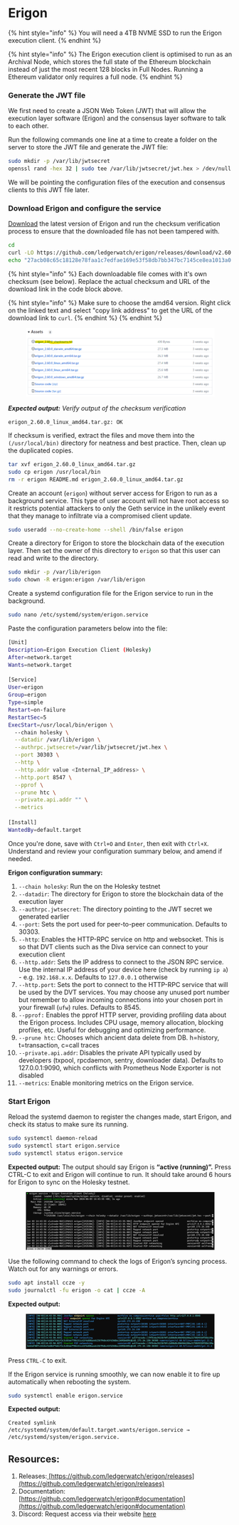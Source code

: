 # Erigon

{% hint style="info" %}
You will need a 4TB NVME SSD to run the Erigon execution client.&#x20;
{% endhint %}

{% hint style="info" %}
The Erigon execution client is optimised to run as an Archival Node, which stores the full state of the Ethereum blockchain instead of just the most recent 128 blocks in Full Nodes. Running a Ethereum validator only requires a full node.&#x20;
{% endhint %}

### Generate the JWT file

We first need to create a JSON Web Token (JWT) that will allow the execution layer software (Erigon) and the consensus layer software to talk to each other.

Run the following commands one line at a time to create a folder on the server to store the JWT file and generate the JWT file:

```bash
sudo mkdir -p /var/lib/jwtsecret
openssl rand -hex 32 | sudo tee /var/lib/jwtsecret/jwt.hex > /dev/null
```

We will be pointing the configuration files of the execution and consensus clients to this JWT file later.

### Download Erigon and configure the service

[Download](https://geth.ethereum.org/downloads) the latest version of Erigon and run the checksum verification process to ensure that the downloaded file has not been tampered with.

```bash
cd
curl -LO https://github.com/ledgerwatch/erigon/releases/download/v2.60.0/erigon_2.60.0_linux_amd64.tar.gz
echo "27acb08c65c18128e78faa1c7edfae169e53f58db7bb347bc7145ce8ea1013a0 erigon_2.60.0_linux_amd64.tar.gz" | sha256sum --check
```

{% hint style="info" %}
Each downloadable file comes with it's own checksum (see below). Replace the actual checksum and URL of the download link in the code block above.

{% hint style="info" %}
Make sure to choose the amd64 version. Right click on the linked text and select "copy link address" to get the URL of the download link to `curl`.
{% endhint %}
{% endhint %}

<figure><img src="../../.gitbook/assets/image (161).png" alt=""><figcaption></figcaption></figure>

_**Expected output:** Verify output of the checksum verification_

```
erigon_2.60.0_linux_amd64.tar.gz: OK
```

If checksum is verified, extract the files and move them into the `(/usr/local/bin)` directory for neatness and best practice. Then, clean up the duplicated copies.

```bash
tar xvf erigon_2.60.0_linux_amd64.tar.gz
sudo cp erigon /usr/local/bin
rm -r erigon README.md erigon_2.60.0_linux_amd64.tar.gz
```

Create an account (`erigon`) without server access for Erigon to run as a background service. This type of user account will not have root access so it restricts potential attackers to only the Geth service in the unlikely event that they manage to infiltrate via a compromised client update.

```bash
sudo useradd --no-create-home --shell /bin/false erigon
```

Create a directory for Erigon to store the blockchain data of the execution layer. Then set the owner of this directory to `erigon` so that this user can read and write to the directory.

```bash
sudo mkdir -p /var/lib/erigon
sudo chown -R erigon:erigon /var/lib/erigon
```

Create a systemd configuration file for the Erigon service to run in the background.

```bash
sudo nano /etc/systemd/system/erigon.service
```

Paste the configuration parameters below into the file:

```bash
[Unit]
Description=Erigon Execution Client (Holesky)
After=network.target
Wants=network.target

[Service]
User=erigon
Group=erigon
Type=simple
Restart=on-failure
RestartSec=5
ExecStart=/usr/local/bin/erigon \
  --chain holesky \
  --datadir /var/lib/erigon \
  --authrpc.jwtsecret=/var/lib/jwtsecret/jwt.hex \
  --port 30303 \
  --http \
  --http.addr value <Internal_IP_address> \
  --http.port 8547 \
  --pprof \
  --prune htc \
  --private.api.addr "" \
  --metrics
  
[Install]
WantedBy=default.target
```

Once you're done, save with `Ctrl+O` and `Enter`, then exit with `Ctrl+X`. Understand and review your configuration summary below, and amend if needed.

**Erigon configuration summary:**

1. `--chain holesky`: Run the on the Holesky testnet
2. `--datadir`: The directory for Erigon to store the blockchain data of the execution layer
3. `--authrpc.jwtsecret`: The directory pointing to the JWT secret we generated earlier
4. `--port`: Sets the port used for peer-to-peer communication. Defaults to 30303.
5. `--http`: Enables the HTTP-RPC service on http and websocket. This is so that DVT clients such as the Diva service can connect to your execution client &#x20;
6. `--http.addr`: Sets the IP address to connect to the JSON RPC service. Use the internal IP address of your device here (check by running `ip a`) - e.g. `192.168.x.x`. Defaults to `127.0.0.1` otherwise
7. `--http.port`: Sets the port to connect to the HTTP-RPC service that will be used by the DVT services. You may choose any unused port number but remember to allow incoming connections into your chosen port in your firewall (`ufw`) rules. Defaults to 8545.
8. `--pprof:` Enables the pprof HTTP server, providing profiling data about the Erigon process. Includes CPU usage, memory allocation, blocking profiles, etc. Useful for debugging and optimizing performance.
9. `--prune htc`: Chooses which ancient data delete from DB. h=history, t=transaction, c=call traces
10. `--private.api.addr`: Disables the private API typically used by developers (txpool, rpcdaemon, sentry, downloader data). Defaults to 127.0.0.1:9090, which conflicts with Prometheus Node Exporter is not disabled&#x20;
11. `--metrics`: Enable monitoring metrics on the Erigon service.

### Start Erigon

Reload the systemd daemon to register the changes made, start Erigon, and check its status to make sure its running.

```bash
sudo systemctl daemon-reload
sudo systemctl start erigon.service
sudo systemctl status erigon.service
```

**Expected output:** The output should say Erigon is **“active (running)”.** Press CTRL-C to exit and Erigon will continue to run. It should take around 6 hours for Erigon to sync on the Holesky testnet.

<figure><img src="../../.gitbook/assets/image (162).png" alt=""><figcaption></figcaption></figure>

Use the following command to check the logs of Erigon’s syncing process. Watch out for any warnings or errors.

```bash
sudo apt install ccze -y
sudo journalctl -fu erigon -o cat | ccze -A
```

**Expected output:**

<figure><img src="../../.gitbook/assets/image (163).png" alt=""><figcaption></figcaption></figure>

Press `CTRL-C` to exit.

If the Erigon service is running smoothly, we can now enable it to fire up automatically when rebooting the system.

```bash
sudo systemctl enable erigon.service
```

**Expected output:**

```
Created symlink /etc/systemd/system/default.target.wants/erigon.service → /etc/systemd/system/erigon.service.
```

## Resources:

1. Releases:[ ](https://github.com/ledgerwatch/erigon/releases)[https://github.com/ledgerwatch/erigon/releases](https://github.com/ledgerwatch/erigon/releases)
2. Documentation: [https://github.com/ledgerwatch/erigon#documentation](https://github.com/ledgerwatch/erigon#documentation)
3. Discord: Request access via their website [here](https://erigon.tech/)
